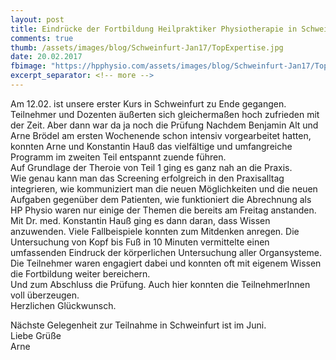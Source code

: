 ```yaml
---
layout: post
title: Eindrücke der Fortbildung Heilpraktiker Physiotherapie in Schweinfurt-Teil2
comments: true
thumb: /assets/images/blog/Schweinfurt-Jan17/TopExpertise.jpg
date: 20.02.2017
fbimage: "https://hpphysio.com/assets/images/blog/Schweinfurt-Jan17/TopExpertiseBig.jpg"
excerpt_separator: <!-- more -->
---
```

<script async custom-element="amp-youtube" src="https://cdn.ampproject.org/v0/amp-youtube-0.1.js"></script>
Am 12.02. ist unsere erster Kurs in Schweinfurt zu Ende gegangen. Teilnehmer und Dozenten äußerten sich gleichermaßen hoch zufrieden mit der Zeit. Aber dann war da ja noch die Prüfung<!-- more -->
<amp-youtube
    data-videoid="xBrBTq_iP1k"
    layout="responsive"
    width="1280" height="720"></amp-youtube>
Nachdem Benjamin Alt und Arne Brödel am ersten Wochenende schon intensiv vorgearbeitet hatten, konnten Arne und Konstantin Hauß das vielfältige und umfangreiche Programm im zweiten Teil entspannt zuende führen.  
Auf Grundlage der Theroie von Teil 1 ging es ganz nah an die Praxis.  
Wie genau kann man das Screening erfolgreich in den Praxisalltag integrieren, wie kommuniziert man die neuen Möglichkeiten und die neuen Aufgaben gegenüber dem Patienten, wie funktioniert die Abrechnung als HP Physio waren nur einige der Themen die bereits am Freitag anstanden.  
Mit Dr. med. Konstantin Hauß ging es dann daran, dass Wissen anzuwenden. Viele Fallbeispiele konnten zum Mitdenken anregen. Die Untersuchung von Kopf bis Fuß in 10 Minuten vermittelte einen umfassenden Eindruck der körperlichen Untersuchung aller Organsysteme.  
Die Teilnehmer waren engagiert dabei und konnten oft mit eigenem Wissen die Fortbildung weiter bereichern.  
Und zum Abschluss die Prüfung. Auch hier konnten die TeilnehmerInnen voll überzeugen.  
Herzlichen Glückwunsch.
<amp-img  src="/assets/images/blog/Schweinfurt-Jan17/PanoEssraum.jpg" width="1352" height="306" layout="responsive"></amp-img>  
  

Nächste Gelegenheit zur Teilnahme in Schweinfurt ist im Juni.   
Liebe Grüße  
Arne
